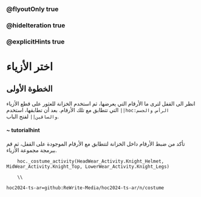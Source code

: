 ### @flyoutOnly true
### @hideIteration true
### @explicitHints true

# اختر الأزياء

## الخطوة الأولى
انظر الى القفل لترى ما الأرقام التي يعرضها، ثم استخدم الخزانة للعثور على قطع الأزياء التي تتطابق مع تلك الأرقام. بعد أن تطابقها، استخدم ``||hoc:الرأس والجسم والساقين||`` لفتح الباب.

#### ~ tutorialhint
تأكد من ضبط الأرقام داخل الخزانة لتتطابق مع الأرقام الموجودة على القفل، ثم قم ببرمجة مجموعة الأزياء.


```ghost
    hoc._costume_activity(HeadWear_Activity.Knight_Helmet, MidWear_Activity.Knight_Top, LowerWear_Activity.Knight_Legs)
```
```template     
    \\
```

```package
hoc2024-ts-ar=github:ReWrite-Media/hoc2024-ts-ar/n/costume
```